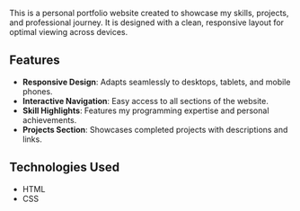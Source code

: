 This is a personal portfolio website created to showcase my skills, projects, and professional journey. It is designed with a clean, responsive layout for optimal viewing across devices.

## Features
- **Responsive Design**: Adapts seamlessly to desktops, tablets, and mobile phones.
- **Interactive Navigation**: Easy access to all sections of the website.
- **Skill Highlights**: Features my programming expertise and personal achievements.
- **Projects Section**: Showcases completed projects with descriptions and links.

## Technologies Used
- HTML
- CSS
